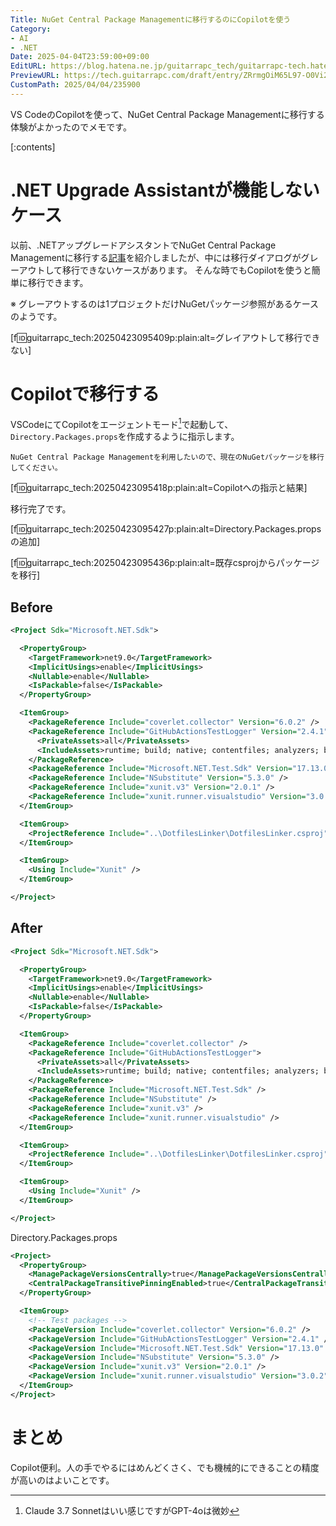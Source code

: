 ```yaml
---
Title: NuGet Central Package Managementに移行するのにCopilotを使う
Category:
- AI
- .NET
Date: 2025-04-04T23:59:00+09:00
EditURL: https://blog.hatena.ne.jp/guitarrapc_tech/guitarrapc-tech.hatenablog.com/atom/entry/6802418398370839191
PreviewURL: https://tech.guitarrapc.com/draft/entry/ZRrmgOiM65L97-O0Vi2HUJbvtmM
CustomPath: 2025/04/04/235900
---
```


VS CodeのCopilotを使って、NuGet Central Package Managementに移行する体験がよかったのでメモです。

[:contents]

# .NET Upgrade Assistantが機能しないケース

以前、.NETアップグレードアシスタントでNuGet Central Package Managementに移行する[記事](https://tech.guitarrapc.com/entry/2025/01/05/235909)を紹介しましたが、中には移行ダイアログがグレーアウトして移行できないケースがあります。
そんな時でもCopilotを使うと簡単に移行できます。

※ グレーアウトするのは1プロジェクトだけNuGetパッケージ参照があるケースのようです。

[f:id:guitarrapc_tech:20250423095409p:plain:alt=グレイアウトして移行できない]

# Copilotで移行する

VSCodeにてCopilotをエージェントモード[^1]で起動して、`Directory.Packages.props`を作成するように指示します。

```text
NuGet Central Package Managementを利用したいので、現在のNuGetパッケージを移行してください。
```

[f:id:guitarrapc_tech:20250423095418p:plain:alt=Copilotへの指示と結果]

移行完了です。

[f:id:guitarrapc_tech:20250423095427p:plain:alt=Directory.Packages.propsの追加]

[f:id:guitarrapc_tech:20250423095436p:plain:alt=既存csprojからパッケージを移行]

## Before

```xml
<Project Sdk="Microsoft.NET.Sdk">

  <PropertyGroup>
    <TargetFramework>net9.0</TargetFramework>
    <ImplicitUsings>enable</ImplicitUsings>
    <Nullable>enable</Nullable>
    <IsPackable>false</IsPackable>
  </PropertyGroup>

  <ItemGroup>
    <PackageReference Include="coverlet.collector" Version="6.0.2" />
    <PackageReference Include="GitHubActionsTestLogger" Version="2.4.1">
      <PrivateAssets>all</PrivateAssets>
      <IncludeAssets>runtime; build; native; contentfiles; analyzers; buildtransitive</IncludeAssets>
    </PackageReference>
    <PackageReference Include="Microsoft.NET.Test.Sdk" Version="17.13.0" />
    <PackageReference Include="NSubstitute" Version="5.3.0" />
    <PackageReference Include="xunit.v3" Version="2.0.1" />
    <PackageReference Include="xunit.runner.visualstudio" Version="3.0.2" />
  </ItemGroup>

  <ItemGroup>
    <ProjectReference Include="..\DotfilesLinker\DotfilesLinker.csproj" />
  </ItemGroup>

  <ItemGroup>
    <Using Include="Xunit" />
  </ItemGroup>

</Project>

```

## After

```xml
<Project Sdk="Microsoft.NET.Sdk">

  <PropertyGroup>
    <TargetFramework>net9.0</TargetFramework>
    <ImplicitUsings>enable</ImplicitUsings>
    <Nullable>enable</Nullable>
    <IsPackable>false</IsPackable>
  </PropertyGroup>

  <ItemGroup>
    <PackageReference Include="coverlet.collector" />
    <PackageReference Include="GitHubActionsTestLogger">
      <PrivateAssets>all</PrivateAssets>
      <IncludeAssets>runtime; build; native; contentfiles; analyzers; buildtransitive</IncludeAssets>
    </PackageReference>
    <PackageReference Include="Microsoft.NET.Test.Sdk" />
    <PackageReference Include="NSubstitute" />
    <PackageReference Include="xunit.v3" />
    <PackageReference Include="xunit.runner.visualstudio" />
  </ItemGroup>

  <ItemGroup>
    <ProjectReference Include="..\DotfilesLinker\DotfilesLinker.csproj" />
  </ItemGroup>

  <ItemGroup>
    <Using Include="Xunit" />
  </ItemGroup>

</Project>
```

Directory.Packages.props

```xml
<Project>
  <PropertyGroup>
    <ManagePackageVersionsCentrally>true</ManagePackageVersionsCentrally>
    <CentralPackageTransitivePinningEnabled>true</CentralPackageTransitivePinningEnabled>
  </PropertyGroup>

  <ItemGroup>
    <!-- Test packages -->
    <PackageVersion Include="coverlet.collector" Version="6.0.2" />
    <PackageVersion Include="GitHubActionsTestLogger" Version="2.4.1" />
    <PackageVersion Include="Microsoft.NET.Test.Sdk" Version="17.13.0" />
    <PackageVersion Include="NSubstitute" Version="5.3.0" />
    <PackageVersion Include="xunit.v3" Version="2.0.1" />
    <PackageVersion Include="xunit.runner.visualstudio" Version="3.0.2" />
  </ItemGroup>
</Project>
```

# まとめ

Copilot便利。人の手でやるにはめんどくさく、でも機械的にできることの精度が高いのはよいことです。


[^1]: Claude 3.7 Sonnetはいい感じですがGPT-4oは微妙
